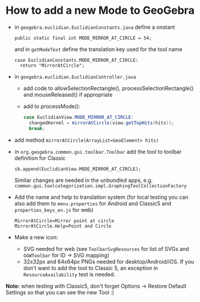 # How to add a new Mode to GeoGebra
 
* in `geogebra.euclidian.EuclidianConstants.java` define a onstant
  ```
  public static final int MODE_MIRROR_AT_CIRCLE = 54;
  ```
  and in `getModeText` define the translation key used for the tool name
  ```
  case EuclidianConstants.MODE_MIRROR_AT_CIRCLE:
    return "MirrorAtCircle";
  ```

 
* in `geogebra.euclidian.EuclidianController.java`
 
  * add code to allowSelectionRectangle(), processSelectionRectangle() and mouseReleased() if appropriate
 
  * add to processMode():
    ```java
    case EuclidianView.MODE_MIRROR_AT_CIRCLE:
      changedKernel = mirrorAtCircle(view.getTopHits(hits));
      break;
    ```

 * add method `mirrorAtCircle(ArrayList<GeoElement> hits)`

* in `org.geogebra.common.gui.toolbar.Toolbar` add the tool to toolbar definition for Classic
  ```
  sb.append(EuclidianView.MODE_MIRROR_AT_CIRCLE);
  ```
  Similar changes are needed in the unbundled apps, e.g. `common.gui.toolcategorization.impl.GraphingToolCollectionFactory`
 
* Add the name and help to translation system (for local testing you can also add them to `menu.properties` for Android and Classic5 and `properties_keys_en.js` for web)
  ```
  MirrorAtCircle=Mirror point at circle
  MirrorAtCircle.Help=Point and Circle
  ```

* Make a new icon: 
  * SVG needed for web (see `ToolbarSvgResources` for list of SVGs and `GGWToolbar` for ID -> SVG mapping)
  * 32x32px and 64x64px PNGs needed for desktop/Android/iOS. If you don't want to add the tool to Classic 5, an exception in `ResourceAvailability` test is needed.

**Note:** when testing with Classic5, don't forget Options -> Restore Default Settings so that you can see the new Tool :)

